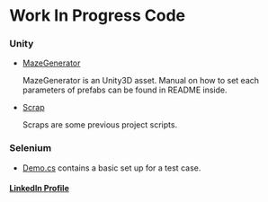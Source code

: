 # Work In Progress Code

### Unity
* [MazeGenerator](https://github.com/mrcavd/Demo/tree/master/UnityC%23/MazeGenerator)

   MazeGenerator is an Unity3D asset. Manual on how to set each parameters of prefabs can be found in README inside.
   
* [Scrap](https://github.com/mrcavd/Demo/tree/master/UnityC%23/Scrap)

   Scraps are some previous project scripts.
   
### Selenium

   * [Demo.cs](https://github.com/mrcavd/Demo/blob/master/Selenium/Demo.cs) contains a basic set up for a test case.
  

  
  
#### [LinkedIn Profile](https://www.linkedin.com/in/calvindeng/)
